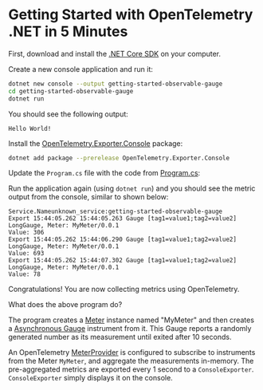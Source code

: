 # Getting Started with OpenTelemetry .NET in 5 Minutes

First, download and install the [.NET Core
SDK](https://dotnet.microsoft.com/download) on your computer.

Create a new console application and run it:

```sh
dotnet new console --output getting-started-observable-gauge
cd getting-started-observable-gauge
dotnet run
```

You should see the following output:

```text
Hello World!
```

Install the
[OpenTelemetry.Exporter.Console](../../../src/OpenTelemetry.Exporter.Console/README.md)
package:

```sh
dotnet add package --prerelease OpenTelemetry.Exporter.Console
```

Update the `Program.cs` file with the code from [Program.cs](./Program.cs):

Run the application again (using `dotnet run`) and you should see the metric
output from the console, similar to shown below:

<!-- markdownlint-disable MD013 -->
```text
Service.Nameunknown_service:getting-started-observable-gauge
Export 15:44:05.262 15:44:05.263 Gauge [tag1=value1;tag2=value2] LongGauge, Meter: MyMeter/0.0.1
Value: 306
Export 15:44:05.262 15:44:06.290 Gauge [tag1=value1;tag2=value2] LongGauge, Meter: MyMeter/0.0.1
Value: 693
Export 15:44:05.262 15:44:07.302 Gauge [tag1=value1;tag2=value2] LongGauge, Meter: MyMeter/0.0.1
Value: 78
```
<!-- markdownlint-enable MD013 -->

Congratulations! You are now collecting metrics using OpenTelemetry.

What does the above program do?

The program creates a
[Meter](https://github.com/open-telemetry/opentelemetry-specification/blob/main/specification/metrics/api.md#meter)
instance named "MyMeter" and then creates a
[Asynchronous Gauge](https://github.com/open-telemetry/opentelemetry-specification/blob/main/specification/metrics/api.md#asynchronous-gauge)
instrument from it. This Gauge reports a randomly generated number as its
measurement until exited after 10 seconds.

An OpenTelemetry
[MeterProvider](https://github.com/open-telemetry/opentelemetry-specification/blob/main/specification/metrics/api.md#meterprovider)
is configured to subscribe to instruments from the Meter `MyMeter`, and
aggregate the measurements in-memory. The pre-aggregated metrics are exported
every 1 second to a `ConsoleExporter`. `ConsoleExporter` simply displays it on
the console.
